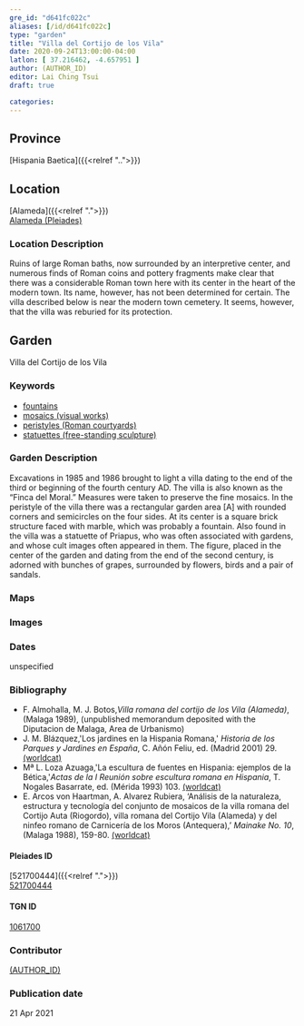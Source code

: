 ```yaml
---
gre_id: "d641fc022c"
aliases: [/id/d641fc022c]
type: "garden"
title: "Villa del Cortijo de los Vila"
date: 2020-09-24T13:00:00-04:00
latlon: [ 37.216462, -4.657951 ]
author: (AUTHOR_ID)
editor: Lai Ching Tsui
draft: true

categories:
---
```


## Province

[Hispania Baetica]({{<relref "..">}})  

<!--### Province Description-->

<!-- DESCRIPTION -->


## Location

[Alameda]({{<relref ".">}}) \
[Alameda (Pleiades)](https://pleiades.stoa.org/places/270382)

### Location Description

Ruins of large Roman baths, now surrounded by an interpretive center, and numerous finds of Roman coins and pottery fragments make clear that there was a considerable Roman town here with its center in the heart of the modern town.  Its name, however, has not been determined for certain.  The villa described below is near the modern town cemetery.  It seems, however, that the villa was reburied for its protection.

<!--## Sublocation-->

<!--
[AREA WITHIN LOCATION, LIKE “PALATINE HILL”](GEOREFERENCE LINK)
A sublocation is any area larger than an individual garden, but located within a location. I would always try to include a link to a controlled vocabulary here if possible. This ID may well be different from the Garden ID, e.g., Pompeii versus a Garden in one of the houses which has its own Pleiades ID.
-->

<!--### Sublocation Description-->

<!-- DESCRIPTION -->

## Garden

Villa del Cortijo de los Vila

### Keywords

- [fountains](http://vocab.getty.edu/page/aat/300006179)
- [mosaics (visual works)](http://vocab.getty.edu/page/aat/300015342)
- [peristyles (Roman courtyards)](http://vocab.getty.edu/page/aat/300004029)
- [statuettes (free-standing sculpture)](http://vocab.getty.edu/page/aat/300312262)
<!-- - [Priapus](#) -->


### Garden Description

Excavations in 1985 and 1986 brought to light a villa dating to the end of the third or beginning of the fourth century AD.  The villa is also known as the “Finca del Moral.”  Measures were taken to preserve the fine mosaics. In the peristyle of the villa there was a rectangular garden area [A] with rounded corners and semicircles on the four sides. At its center is a square brick structure faced with marble, which was probably a fountain. Also found in the villa was a statuette of Priapus, who was often associated with gardens, and whose cult images often appeared in them. The figure, placed in the center of the garden and dating from the end of the second century, is adorned with bunches of grapes, surrounded by flowers, birds and a pair of sandals.

### Maps

<!--
{{< image src="FILENAME" alt="ALT_TEXT" title="CAPTION" >}}
-->

<!--### Plans-->

<!--
{{< image src="FILENAME" alt="ALT_TEXT" title="CAPTION" >}}
-->

### Images


### Dates

unspecified

### Bibliography

* F. Almohalla, M. J. Botos,*Villa romana del cortijo de los Vila (Alameda)*, (Malaga 1989), (unpublished memorandum deposited with the Diputacion de Malaga, Area de Urbanismo)
* J. M. Blázquez,'Los jardines en la Hispania Romana,' *Historia de los Parques y Jardines en España*, C. Añón Feliu, ed. (Madrid 2001) 29. [(worldcat)](http://www.worldcat.org/oclc/1090911182)
* Mª L. Loza Azuaga,'La escultura de fuentes en Hispania: ejemplos de la Bética,'*Actas de la I Reunión sobre escultura romana en Hispania*, T. Nogales Basarrate, ed. (Mérida 1993) 103. [(worldcat)](http://www.worldcat.org/oclc/884615852)
* E. Arcos von Haartman, A. Alvarez Rubiera, ‘Análisis de la naturaleza, estructura y tecnología del conjunto de mosaicos de la villa romana del Cortijo Auta (Riogordo), villa romana del Cortijo Vila (Alameda) y del ninfeo romano de Carnicería de los Moros (Antequera),’ *Mainake  No. 10*, (Malaga 1988), 159-80. [(worldcat)](http://www.worldcat.org/oclc/806736187)

<!--#### Periodo ID-->

<!-- [PERIODO_ID](https://pleiades.stoa.org/places/PLEIADES_ID) -->

#### Pleiades ID

[521700444]({{<relref ".">}}) \
[521700444](https://pleiades.stoa.org/places/521700444)

#### TGN ID

[1061700](http://vocab.getty.edu/page/tgn/1061700)

### Contributor

[(AUTHOR_ID)](link) <!-- - (ORCID: [xxx](link)) -->

### Publication date


21 Apr 2021

<!--### Related articles-->

<!-- Links to other related articles. Leave blank for now -->
